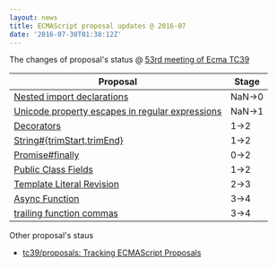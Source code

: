 ```yaml
---
layout: news
title: ECMAScript proposal updates @ 2016-07
date: '2016-07-30T01:38:12Z'
---
```


The changes of proposal's status @ [53rd meeting of Ecma TC39](https://github.com/tc39/agendas/blob/master/2016/07.md "53rd meeting of Ecma TC39")


| Proposal                                                                                                                                                                                         | Stage |
|--------------------------------------------------------------------------------------------------------------------------------------------------------------------------------------------------|-------|
| [Nested import declarations](https://github.com/tc39/ecma262/pull/646 "Nested import declarations")                                            | NaN->0  |
| [Unicode property escapes in regular expressions](https://github.com/mathiasbynens/es-regexp-unicode-property-escapes "Unicode property escapes in regular expressions")                                            | NaN->1  |
| [Decorators](https://ecmascript-daily.github.io/2016/07/29/move-decorators-to-stage-2-per-july-2016-tc39-meeting-tc39-proposals-97eb62f "Decorators")                                            | 1->2  |
| [String#{trimStart,trimEnd}](https://ecmascript-daily.github.io/2016/07/29/move-string-trimstart-trimend-to-stage-2-per-july-2016-tc39-meet-tc39-proposals-f51e3f5 "String#{trimStart,trimEnd}") | 1->2  |
| [Promise#finally](https://ecmascript-daily.github.io/2016/07/29/move-promise-finally-to-stage-2-per-july-2016-tc39-meeting-tc39-proposals-a669637 "Promise#finally")                             | 0->2  |
| [Public Class Fields](https://ecmascript-daily.github.io/2016/07/29/class-fields-proposal-stage-2-tc39-proposals-52d915b "Public Class Fields")                                                  | 1->2  |
| [Template Literal Revision](https://ecmascript-daily.github.io/2016/07/29/move-lifting-template-literal-restriction-to-stage-3-per-july-2016-tc39-proposals-4df142f "Template Literal Revision")                                                  | 2->3  |
| [Async Function](https://ecmascript-daily.github.io/2016/07/29/move-async-functions-to-stage-4-per-july-2016-tc39-meeting-tc39-proposals-e8c0354 "Async Function")                               | 3->4  |
| [trailing function commas](https://ecmascript-daily.github.io/2016/07/29/move-trailing-function-commas-to-stage-4-per-july-2016-tc39-meeting-tc39-proposals-6826a19 "trailing function commas")  | 3->4 |

Other proposal's staus 

- [tc39/proposals: Tracking ECMAScript Proposals](https://github.com/tc39/proposals "tc39/proposals: Tracking ECMAScript Proposals")
